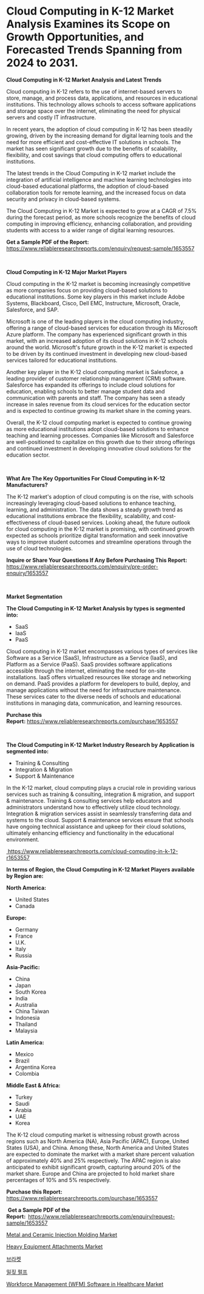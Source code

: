 <p><h1>Cloud Computing in K-12 Market Analysis Examines its Scope on Growth Opportunities, and Forecasted Trends Spanning from 2024 to 2031.</h1></p><p><strong>Cloud Computing in K-12 Market Analysis and Latest Trends</strong></p>
<p><p>Cloud computing in K-12 refers to the use of internet-based servers to store, manage, and process data, applications, and resources in educational institutions. This technology allows schools to access software applications and storage space over the internet, eliminating the need for physical servers and costly IT infrastructure.</p><p>In recent years, the adoption of cloud computing in K-12 has been steadily growing, driven by the increasing demand for digital learning tools and the need for more efficient and cost-effective IT solutions in schools. The market has seen significant growth due to the benefits of scalability, flexibility, and cost savings that cloud computing offers to educational institutions.</p><p>The latest trends in the Cloud Computing in K-12 market include the integration of artificial intelligence and machine learning technologies into cloud-based educational platforms, the adoption of cloud-based collaboration tools for remote learning, and the increased focus on data security and privacy in cloud-based systems.</p><p>The Cloud Computing in K-12 Market is expected to grow at a CAGR of 7.5% during the forecast period, as more schools recognize the benefits of cloud computing in improving efficiency, enhancing collaboration, and providing students with access to a wider range of digital learning resources.</p></p>
<p><strong>Get a Sample PDF of the Report:&nbsp;</strong> <a href="https://www.reliableresearchreports.com/enquiry/request-sample/1653557">https://www.reliableresearchreports.com/enquiry/request-sample/1653557</a></p>
<p>&nbsp;</p>
<p><strong>Cloud Computing in K-12 Major Market Players</strong></p>
<p><p>Cloud computing in the K-12 market is becoming increasingly competitive as more companies focus on providing cloud-based solutions to educational institutions. Some key players in this market include Adobe Systems, Blackboard, Cisco, Dell EMC, Instructure, Microsoft, Oracle, Salesforce, and SAP.</p><p>Microsoft is one of the leading players in the cloud computing industry, offering a range of cloud-based services for education through its Microsoft Azure platform. The company has experienced significant growth in this market, with an increased adoption of its cloud solutions in K-12 schools around the world. Microsoft's future growth in the K-12 market is expected to be driven by its continued investment in developing new cloud-based services tailored for educational institutions.</p><p>Another key player in the K-12 cloud computing market is Salesforce, a leading provider of customer relationship management (CRM) software. Salesforce has expanded its offerings to include cloud solutions for education, enabling schools to better manage student data and communication with parents and staff. The company has seen a steady increase in sales revenue from its cloud services for the education sector and is expected to continue growing its market share in the coming years.</p><p>Overall, the K-12 cloud computing market is expected to continue growing as more educational institutions adopt cloud-based solutions to enhance teaching and learning processes. Companies like Microsoft and Salesforce are well-positioned to capitalize on this growth due to their strong offerings and continued investment in developing innovative cloud solutions for the education sector.</p></p>
<p>&nbsp;</p>
<p><strong>What Are The Key Opportunities For Cloud Computing in K-12 Manufacturers?</strong></p>
<p><p>The K-12 market's adoption of cloud computing is on the rise, with schools increasingly leveraging cloud-based solutions to enhance teaching, learning, and administration. The data shows a steady growth trend as educational institutions embrace the flexibility, scalability, and cost-effectiveness of cloud-based services. Looking ahead, the future outlook for cloud computing in the K-12 market is promising, with continued growth expected as schools prioritize digital transformation and seek innovative ways to improve student outcomes and streamline operations through the use of cloud technologies.</p></p>
<p><strong>Inquire or Share Your Questions If Any Before Purchasing This Report:</strong> <a href="https://www.reliableresearchreports.com/enquiry/pre-order-enquiry/1653557">https://www.reliableresearchreports.com/enquiry/pre-order-enquiry/1653557</a></p>
<p>&nbsp;</p>
<p><strong>Market Segmentation</strong></p>
<p><strong>The Cloud Computing in K-12 Market Analysis by types is segmented into:</strong></p>
<p><ul><li>SaaS</li><li>IaaS</li><li>PaaS</li></ul></p>
<p><p>Cloud computing in K-12 market encompasses various types of services like Software as a Service (SaaS), Infrastructure as a Service (IaaS), and Platform as a Service (PaaS). SaaS provides software applications accessible through the internet, eliminating the need for on-site installations. IaaS offers virtualized resources like storage and networking on demand. PaaS provides a platform for developers to build, deploy, and manage applications without the need for infrastructure maintenance. These services cater to the diverse needs of schools and educational institutions in managing data, communication, and learning resources.</p></p>
<p><strong>Purchase this Report:&nbsp;</strong><a href="https://www.reliableresearchreports.com/purchase/1653557">https://www.reliableresearchreports.com/purchase/1653557</a></p>
<p>&nbsp;</p>
<p><strong>The Cloud Computing in K-12 Market Industry Research by Application is segmented into:</strong></p>
<p><ul><li>Training & Consulting</li><li>Integration & Migration</li><li>Support & Maintenance</li></ul></p>
<p><p>In the K-12 market, cloud computing plays a crucial role in providing various services such as training & consulting, integration & migration, and support & maintenance. Training & consulting services help educators and administrators understand how to effectively utilize cloud technology. Integration & migration services assist in seamlessly transferring data and systems to the cloud. Support & maintenance services ensure that schools have ongoing technical assistance and upkeep for their cloud solutions, ultimately enhancing efficiency and functionality in the educational environment.</p></p>
<p><a href="https://www.reliableresearchreports.com/cloud-computing-in-k-12-r1653557">&nbsp;https://www.reliableresearchreports.com/cloud-computing-in-k-12-r1653557</a></p>
<p><strong>In terms of Region, the Cloud Computing in K-12 Market Players available by Region are:</strong></p>
<p>
    <p> <strong> North America: </strong>
        <ul>
            <li>United States</li>
            <li>Canada</li>
        </ul>
        </p> 
    <p> <strong> Europe: </strong>
        <ul>
            <li>Germany</li>
            <li>France</li>
            <li>U.K.</li>
            <li>Italy</li>
            <li>Russia</li>
        </ul>
        </p> 
    <p> <strong> Asia-Pacific: </strong>
        <ul>
            <li>China</li>
            <li>Japan</li>
            <li>South Korea</li>
            <li>India</li>
            <li>Australia</li>
            <li>China Taiwan</li>
            <li>Indonesia</li>
            <li>Thailand</li>
            <li>Malaysia</li>
        </ul>
        </p> 
    <p> <strong> Latin America: </strong>
        <ul>
            <li>Mexico</li>
            <li>Brazil</li>
            <li>Argentina Korea</li>
            <li>Colombia</li>
        </ul>
        </p> 
    <p> <strong> Middle East & Africa: </strong>
        <ul>
            <li>Turkey</li>
            <li>Saudi</li>
            <li>Arabia</li>
            <li>UAE</li>
            <li>Korea</li>
        </ul>
    </p>
    </p>
<p><p>The K-12 cloud computing market is witnessing robust growth across regions such as North America (NA), Asia Pacific (APAC), Europe, United States (USA), and China. Among these, North America and United States are expected to dominate the market with a market share percent valuation of approximately 40% and 25% respectively. The APAC region is also anticipated to exhibit significant growth, capturing around 20% of the market share. Europe and China are projected to hold market share percentages of 10% and 5% respectively.</p></p>
<p><strong>Purchase this Report: </strong><a href="https://www.reliableresearchreports.com/purchase/1653557">https://www.reliableresearchreports.com/purchase/1653557</a></p>
<p>&nbsp;<strong>Get a Sample PDF of the Report:&nbsp;&nbsp;</strong><a href="https://www.reliableresearchreports.com/enquiry/request-sample/1653557">https://www.reliableresearchreports.com/enquiry/request-sample/1653557</a></p>
<p><strong></strong></p>
<p><p><a href="https://www.linkedin.com/pulse/metal-ceramic-injection-molding-market-insight-trends-growth-forecasted-2tyye?trackingId=00apwkyFx5HG3PHLMvGq%2FA%3D%3D">Metal and Ceramic Injection Molding Market</a></p><p><a href="https://www.linkedin.com/pulse/heavy-equipment-attachments-market-analysis-sze-forecasted-period-t5pje?trackingId=w77cgPpf9dwGbIH2h3iN2Q%3D%3D">Heavy Equipment Attachments Market</a></p><p><a href="https://medium.com/@anvil67678789/%EC%8B%9C%EC%9E%A5-%EC%A0%90%EC%9C%A0%EC%9C%A8-%EC%A7%84%ED%99%94-%EB%B0%8F-%EC%8B%9C%EC%9E%A5-%EC%84%B1%EC%9E%A5-%EC%B6%94%EC%84%B8-2024-2031-523983c6667d">브라켓</a></p><p><a href="https://github.com/nuekbpymrrz5/Market-Research-Report-List-2/blob/main/308930261138.md">밀짚 펄프</a></p><p><a href="https://github.com/lbird53714/Market-Research-Report-List-4/blob/main/workforce-management-wfm-software-in-healthcare-market.md">Workforce Management (WFM) Software in Healthcare Market</a></p></p>